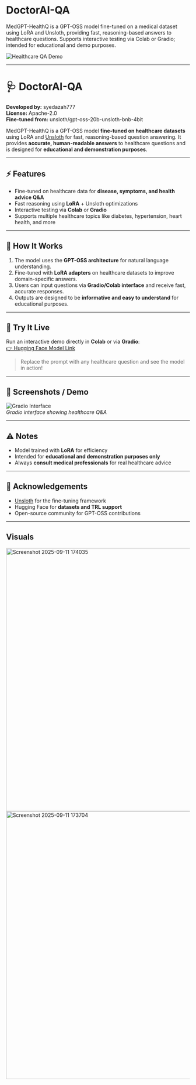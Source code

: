 # DoctorAI-QA
MedGPT-HealthQ is a GPT-OSS model fine-tuned on a medical dataset using LoRA and Unsloth, providing fast, reasoning-based answers to healthcare questions. Supports interactive testing via Colab or Gradio; intended for educational and demo purposes.

![Healthcare QA Demo](https://media.giphy.com/media/v1.Y2lkPTc5MGI3NjExODdjMzl2b3h5eHlxOWF4enZrMW02YjhucjI3cHdzODAwMG1pYmRudyZlcD12MV9naWZzX3NlYXJjaCZjdD1n/5k5vZwRFZR5aZeniqb/giphy.gif)

---

# 🩺 DoctorAI-QA

**Developed by:** syedazah777  
**License:** Apache-2.0  
**Fine-tuned from:** unsloth/gpt-oss-20b-unsloth-bnb-4bit  

MedGPT-HealthQ is a GPT-OSS model **fine-tuned on healthcare datasets** using LoRA and [Unsloth](https://github.com/unslothai/unsloth) for fast, reasoning-based question answering. It provides **accurate, human-readable answers** to healthcare questions and is designed for **educational and demonstration purposes**.

---

## ⚡ Features

- Fine-tuned on healthcare data for **disease, symptoms, and health advice Q&A**  
- Fast reasoning using **LoRA** + Unsloth optimizations  
- Interactive testing via **Colab** or **Gradio**  
- Supports multiple healthcare topics like diabetes, hypertension, heart health, and more  

---

## 📝 How It Works

1. The model uses the **GPT-OSS architecture** for natural language understanding.  
2. Fine-tuned with **LoRA adapters** on healthcare datasets to improve domain-specific answers.  
3. Users can input questions via **Gradio/Colab interface** and receive fast, accurate responses.  
4. Outputs are designed to be **informative and easy to understand** for educational purposes.  

---

## 🔗 Try It Live

Run an interactive demo directly in **Colab** or via **Gradio**:  
[👉 Hugging Face Model Link](https://huggingface.co/syedazah777/finetuned_healthcare_gpt)  

> Replace the prompt with any healthcare question and see the model in action!

---

## 📸 Screenshots / Demo

![Gradio Interface](https://raw.githubusercontent.com/unslothai/unsloth/main/images/unsloth%20made%20with%20love.png)  
*Gradio interface showing healthcare Q&A*

---

## ⚠️ Notes

- Model trained with **LoRA** for efficiency  
- Intended for **educational and demonstration purposes only**  
- Always **consult medical professionals** for real healthcare advice  

---

## 🌟 Acknowledgements

- [Unsloth](https://github.com/unslothai/unsloth) for the fine-tuning framework  
- Hugging Face for **datasets and TRL support**  
- Open-source community for GPT-OSS contributions

---

## Visuals

<img width="1761" height="719" alt="Screenshot 2025-09-11 174035" src="https://github.com/user-attachments/assets/ced5d774-8000-410d-8935-f6f615e809cb" />
<img width="1707" height="732" alt="Screenshot 2025-09-11 173704" src="https://github.com/user-attachments/assets/cbaa3e72-973a-441b-aafb-341dc27da5c8" />

